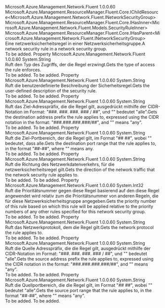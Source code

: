<Type Name="INetworkSecurityRule" FullName="Microsoft.Azure.Management.Network.Fluent.INetworkSecurityRule">
  <TypeSignature Language="C#" Value="public interface INetworkSecurityRule : Microsoft.Azure.Management.ResourceManager.Fluent.Core.IChildResource&lt;Microsoft.Azure.Management.Network.Fluent.INetworkSecurityGroup&gt;, Microsoft.Azure.Management.ResourceManager.Fluent.Core.IHasInner&lt;Microsoft.Azure.Management.Network.Fluent.Models.SecurityRuleInner&gt;, Microsoft.Azure.Management.ResourceManager.Fluent.Core.IHasParent&lt;Microsoft.Azure.Management.Network.Fluent.INetworkSecurityGroup&gt;" />
  <TypeSignature Language="ILAsm" Value=".class public interface auto ansi abstract INetworkSecurityRule implements class Microsoft.Azure.Management.ResourceManager.Fluent.Core.IChildResource`1&lt;class Microsoft.Azure.Management.Network.Fluent.INetworkSecurityGroup&gt;, class Microsoft.Azure.Management.ResourceManager.Fluent.Core.IHasInner`1&lt;class Microsoft.Azure.Management.Network.Fluent.Models.SecurityRuleInner&gt;, class Microsoft.Azure.Management.ResourceManager.Fluent.Core.IHasName, class Microsoft.Azure.Management.ResourceManager.Fluent.Core.IHasParent`1&lt;class Microsoft.Azure.Management.Network.Fluent.INetworkSecurityGroup&gt;, class Microsoft.Azure.Management.ResourceManager.Fluent.Core.ResourceActions.IIndexable" />
  <TypeSignature Language="DocId" Value="T:Microsoft.Azure.Management.Network.Fluent.INetworkSecurityRule" />
  <TypeSignature Language="VB.NET" Value="Public Interface INetworkSecurityRule&#xA;Implements IChildResource(Of INetworkSecurityGroup), IHasInner(Of SecurityRuleInner), IHasParent(Of INetworkSecurityGroup)" />
  <TypeSignature Language="F#" Value="type INetworkSecurityRule = interface&#xA;    interface IHasInner&lt;SecurityRuleInner&gt;&#xA;    interface IChildResource&lt;INetworkSecurityGroup&gt;&#xA;    interface IHasName&#xA;    interface IIndexable&#xA;    interface IHasParent&lt;INetworkSecurityGroup&gt;" />
  <AssemblyInfo>
    <AssemblyName>Microsoft.Azure.Management.Network.Fluent</AssemblyName>
    <AssemblyVersion>1.0.0.60</AssemblyVersion>
  </AssemblyInfo>
  <Interfaces>
    <Interface>
      <InterfaceName>Microsoft.Azure.Management.ResourceManager.Fluent.Core.IChildResource&lt;Microsoft.Azure.Management.Network.Fluent.INetworkSecurityGroup&gt;</InterfaceName>
    </Interface>
    <Interface>
      <InterfaceName>Microsoft.Azure.Management.ResourceManager.Fluent.Core.IHasInner&lt;Microsoft.Azure.Management.Network.Fluent.Models.SecurityRuleInner&gt;</InterfaceName>
    </Interface>
    <Interface>
      <InterfaceName>Microsoft.Azure.Management.ResourceManager.Fluent.Core.IHasParent&lt;Microsoft.Azure.Management.Network.Fluent.INetworkSecurityGroup&gt;</InterfaceName>
    </Interface>
  </Interfaces>
  <Docs>
    <summary>
            <span data-ttu-id="f90f3-101">Eine netzwerksicherheitsregel in einer Netzwerksicherheitsgruppe.</span><span class="sxs-lookup"><span data-stu-id="f90f3-101">A network security rule in a network security group.</span></span>
            </summary>
    <remarks>To be added.</remarks>
  </Docs>
  <Members>
    <Member MemberName="Access">
      <MemberSignature Language="C#" Value="public string Access { get; }" />
      <MemberSignature Language="ILAsm" Value=".property instance string Access" />
      <MemberSignature Language="DocId" Value="P:Microsoft.Azure.Management.Network.Fluent.INetworkSecurityRule.Access" />
      <MemberSignature Language="VB.NET" Value="Public ReadOnly Property Access As String" />
      <MemberSignature Language="F#" Value="member this.Access : string" Usage="Microsoft.Azure.Management.Network.Fluent.INetworkSecurityRule.Access" />
      <MemberType>Property</MemberType>
      <AssemblyInfo>
        <AssemblyName>Microsoft.Azure.Management.Network.Fluent</AssemblyName>
        <AssemblyVersion>1.0.0.60</AssemblyVersion>
      </AssemblyInfo>
      <ReturnValue>
        <ReturnType>System.String</ReturnType>
      </ReturnValue>
      <Docs>
        <summary>
            <span data-ttu-id="f90f3-102">Ruft den Typ des Zugriffs, der die Regel erzwingt.</span><span class="sxs-lookup"><span data-stu-id="f90f3-102">Gets the type of access the rule enforces.</span></span>
            </summary>
        <value>To be added.</value>
        <remarks>To be added.</remarks>
      </Docs>
    </Member>
    <Member MemberName="Description">
      <MemberSignature Language="C#" Value="public string Description { get; }" />
      <MemberSignature Language="ILAsm" Value=".property instance string Description" />
      <MemberSignature Language="DocId" Value="P:Microsoft.Azure.Management.Network.Fluent.INetworkSecurityRule.Description" />
      <MemberSignature Language="VB.NET" Value="Public ReadOnly Property Description As String" />
      <MemberSignature Language="F#" Value="member this.Description : string" Usage="Microsoft.Azure.Management.Network.Fluent.INetworkSecurityRule.Description" />
      <MemberType>Property</MemberType>
      <AssemblyInfo>
        <AssemblyName>Microsoft.Azure.Management.Network.Fluent</AssemblyName>
        <AssemblyVersion>1.0.0.60</AssemblyVersion>
      </AssemblyInfo>
      <ReturnValue>
        <ReturnType>System.String</ReturnType>
      </ReturnValue>
      <Docs>
        <summary>
            <span data-ttu-id="f90f3-103">Ruft die benutzerdefinierte Beschreibung der Sicherheitsregel.</span><span class="sxs-lookup"><span data-stu-id="f90f3-103">Gets the user-defined description of the security rule.</span></span>
            </summary>
        <value>To be added.</value>
        <remarks>To be added.</remarks>
      </Docs>
    </Member>
    <Member MemberName="DestinationAddressPrefix">
      <MemberSignature Language="C#" Value="public string DestinationAddressPrefix { get; }" />
      <MemberSignature Language="ILAsm" Value=".property instance string DestinationAddressPrefix" />
      <MemberSignature Language="DocId" Value="P:Microsoft.Azure.Management.Network.Fluent.INetworkSecurityRule.DestinationAddressPrefix" />
      <MemberSignature Language="VB.NET" Value="Public ReadOnly Property DestinationAddressPrefix As String" />
      <MemberSignature Language="F#" Value="member this.DestinationAddressPrefix : string" Usage="Microsoft.Azure.Management.Network.Fluent.INetworkSecurityRule.DestinationAddressPrefix" />
      <MemberType>Property</MemberType>
      <AssemblyInfo>
        <AssemblyName>Microsoft.Azure.Management.Network.Fluent</AssemblyName>
        <AssemblyVersion>1.0.0.60</AssemblyVersion>
      </AssemblyInfo>
      <ReturnValue>
        <ReturnType>System.String</ReturnType>
      </ReturnValue>
      <Docs>
        <summary>
            <span data-ttu-id="f90f3-104">Ruft das Ziel-Adresspräfix, die die Regel gilt, ausgedrückt mithilfe der CIDR-Notation im Format: "###. ###. ###. ### / ##", und "" bedeutet "alle".</span><span class="sxs-lookup"><span data-stu-id="f90f3-104">Gets the destination address prefix the rule applies to, expressed using the CIDR notation in the format: "###.###.###.###/##", and "" means "any".</span></span>
            </summary>
        <value>To be added.</value>
        <remarks>To be added.</remarks>
      </Docs>
    </Member>
    <Member MemberName="DestinationPortRange">
      <MemberSignature Language="C#" Value="public string DestinationPortRange { get; }" />
      <MemberSignature Language="ILAsm" Value=".property instance string DestinationPortRange" />
      <MemberSignature Language="DocId" Value="P:Microsoft.Azure.Management.Network.Fluent.INetworkSecurityRule.DestinationPortRange" />
      <MemberSignature Language="VB.NET" Value="Public ReadOnly Property DestinationPortRange As String" />
      <MemberSignature Language="F#" Value="member this.DestinationPortRange : string" Usage="Microsoft.Azure.Management.Network.Fluent.INetworkSecurityRule.DestinationPortRange" />
      <MemberType>Property</MemberType>
      <AssemblyInfo>
        <AssemblyName>Microsoft.Azure.Management.Network.Fluent</AssemblyName>
        <AssemblyVersion>1.0.0.60</AssemblyVersion>
      </AssemblyInfo>
      <ReturnValue>
        <ReturnType>System.String</ReturnType>
      </ReturnValue>
      <Docs>
        <summary>
            <span data-ttu-id="f90f3-105">Ruft die Ziel-Portbereich, der die Regel gilt, im Format "## ##", wobei "" bedeutet, dass alle.</span><span class="sxs-lookup"><span data-stu-id="f90f3-105">Gets the destination port range that the rule applies to, in the format "##-##", where "" means any.</span></span>
            </summary>
        <value>To be added.</value>
        <remarks>To be added.</remarks>
      </Docs>
    </Member>
    <Member MemberName="Direction">
      <MemberSignature Language="C#" Value="public string Direction { get; }" />
      <MemberSignature Language="ILAsm" Value=".property instance string Direction" />
      <MemberSignature Language="DocId" Value="P:Microsoft.Azure.Management.Network.Fluent.INetworkSecurityRule.Direction" />
      <MemberSignature Language="VB.NET" Value="Public ReadOnly Property Direction As String" />
      <MemberSignature Language="F#" Value="member this.Direction : string" Usage="Microsoft.Azure.Management.Network.Fluent.INetworkSecurityRule.Direction" />
      <MemberType>Property</MemberType>
      <AssemblyInfo>
        <AssemblyName>Microsoft.Azure.Management.Network.Fluent</AssemblyName>
        <AssemblyVersion>1.0.0.60</AssemblyVersion>
      </AssemblyInfo>
      <ReturnValue>
        <ReturnType>System.String</ReturnType>
      </ReturnValue>
      <Docs>
        <summary>
            <span data-ttu-id="f90f3-106">Ruft die Richtung des Netzwerkdatenverkehrs, für die netzwerksicherheitsregel gilt.</span><span class="sxs-lookup"><span data-stu-id="f90f3-106">Gets the direction of the network traffic that the network security rule applies to.</span></span>
            </summary>
        <value>To be added.</value>
        <remarks>To be added.</remarks>
      </Docs>
    </Member>
    <Member MemberName="Priority">
      <MemberSignature Language="C#" Value="public int Priority { get; }" />
      <MemberSignature Language="ILAsm" Value=".property instance int32 Priority" />
      <MemberSignature Language="DocId" Value="P:Microsoft.Azure.Management.Network.Fluent.INetworkSecurityRule.Priority" />
      <MemberSignature Language="VB.NET" Value="Public ReadOnly Property Priority As Integer" />
      <MemberSignature Language="F#" Value="member this.Priority : int" Usage="Microsoft.Azure.Management.Network.Fluent.INetworkSecurityRule.Priority" />
      <MemberType>Property</MemberType>
      <AssemblyInfo>
        <AssemblyName>Microsoft.Azure.Management.Network.Fluent</AssemblyName>
        <AssemblyVersion>1.0.0.60</AssemblyVersion>
      </AssemblyInfo>
      <ReturnValue>
        <ReturnType>System.Int32</ReturnType>
      </ReturnValue>
      <Docs>
        <summary>
            <span data-ttu-id="f90f3-107">Ruft die Prioritätsnummer gegen diese Regel basierend auf den diese Regel angewendet wird relativ zum die Prioritätsnummer von anderen Regeln, die für diese Netzwerksicherheitsgruppe angegeben.</span><span class="sxs-lookup"><span data-stu-id="f90f3-107">Gets the priority number of this rule based on which this rule will be applied relative to the priority numbers of any other rules specified for this network security group.</span></span>
            </summary>
        <value>To be added.</value>
        <remarks>To be added.</remarks>
      </Docs>
    </Member>
    <Member MemberName="Protocol">
      <MemberSignature Language="C#" Value="public string Protocol { get; }" />
      <MemberSignature Language="ILAsm" Value=".property instance string Protocol" />
      <MemberSignature Language="DocId" Value="P:Microsoft.Azure.Management.Network.Fluent.INetworkSecurityRule.Protocol" />
      <MemberSignature Language="VB.NET" Value="Public ReadOnly Property Protocol As String" />
      <MemberSignature Language="F#" Value="member this.Protocol : string" Usage="Microsoft.Azure.Management.Network.Fluent.INetworkSecurityRule.Protocol" />
      <MemberType>Property</MemberType>
      <AssemblyInfo>
        <AssemblyName>Microsoft.Azure.Management.Network.Fluent</AssemblyName>
        <AssemblyVersion>1.0.0.60</AssemblyVersion>
      </AssemblyInfo>
      <ReturnValue>
        <ReturnType>System.String</ReturnType>
      </ReturnValue>
      <Docs>
        <summary>
            <span data-ttu-id="f90f3-108">Ruft das Netzwerkprotokoll, dem die Regel gilt.</span><span class="sxs-lookup"><span data-stu-id="f90f3-108">Gets the network protocol the rule applies to.</span></span>
            </summary>
        <value>To be added.</value>
        <remarks>To be added.</remarks>
      </Docs>
    </Member>
    <Member MemberName="SourceAddressPrefix">
      <MemberSignature Language="C#" Value="public string SourceAddressPrefix { get; }" />
      <MemberSignature Language="ILAsm" Value=".property instance string SourceAddressPrefix" />
      <MemberSignature Language="DocId" Value="P:Microsoft.Azure.Management.Network.Fluent.INetworkSecurityRule.SourceAddressPrefix" />
      <MemberSignature Language="VB.NET" Value="Public ReadOnly Property SourceAddressPrefix As String" />
      <MemberSignature Language="F#" Value="member this.SourceAddressPrefix : string" Usage="Microsoft.Azure.Management.Network.Fluent.INetworkSecurityRule.SourceAddressPrefix" />
      <MemberType>Property</MemberType>
      <AssemblyInfo>
        <AssemblyName>Microsoft.Azure.Management.Network.Fluent</AssemblyName>
        <AssemblyVersion>1.0.0.60</AssemblyVersion>
      </AssemblyInfo>
      <ReturnValue>
        <ReturnType>System.String</ReturnType>
      </ReturnValue>
      <Docs>
        <summary>
            <span data-ttu-id="f90f3-109">Ruft die Quelle Adresspräfix, die die Regel gilt, ausgedrückt mithilfe der CIDR-Notation im Format: "###. ###. ###. ### / ##", und "" bedeutet "alle".</span><span class="sxs-lookup"><span data-stu-id="f90f3-109">Gets the source address prefix the rule applies to, expressed using the CIDR notation in the format: "###.###.###.###/##", and "" means "any".</span></span>
            </summary>
        <value>To be added.</value>
        <remarks>To be added.</remarks>
      </Docs>
    </Member>
    <Member MemberName="SourcePortRange">
      <MemberSignature Language="C#" Value="public string SourcePortRange { get; }" />
      <MemberSignature Language="ILAsm" Value=".property instance string SourcePortRange" />
      <MemberSignature Language="DocId" Value="P:Microsoft.Azure.Management.Network.Fluent.INetworkSecurityRule.SourcePortRange" />
      <MemberSignature Language="VB.NET" Value="Public ReadOnly Property SourcePortRange As String" />
      <MemberSignature Language="F#" Value="member this.SourcePortRange : string" Usage="Microsoft.Azure.Management.Network.Fluent.INetworkSecurityRule.SourcePortRange" />
      <MemberType>Property</MemberType>
      <AssemblyInfo>
        <AssemblyName>Microsoft.Azure.Management.Network.Fluent</AssemblyName>
        <AssemblyVersion>1.0.0.60</AssemblyVersion>
      </AssemblyInfo>
      <ReturnValue>
        <ReturnType>System.String</ReturnType>
      </ReturnValue>
      <Docs>
        <summary>
            <span data-ttu-id="f90f3-110">Ruft die Quellportbereich, die die Regel gilt, im Format "## ##", wobei "" bedeutet "alle".</span><span class="sxs-lookup"><span data-stu-id="f90f3-110">Gets the source port range that the rule applies to, in the format "##-##", where "" means "any".</span></span>
            </summary>
        <value>To be added.</value>
        <remarks>To be added.</remarks>
      </Docs>
    </Member>
  </Members>
</Type>